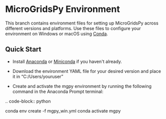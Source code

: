 MicroGridsPy Environment
================================

This branch contains environment files for setting up MicroGridsPy across different versions and platforms. Use these files to configure your environment on Windows or macOS using [Conda](https://docs.conda.io/projects/conda/en/latest/index.html).

## Quick Start

* Install [Anaconda](https://www.anaconda.com/products/individual) or [Miniconda](https://docs.conda.io/en/latest/miniconda.html) if you haven't already.

* Download the environment YAML file for your desired version and place it in “C:/Users/youruser”

* Create and activate the mgpy environment by running the following command in the Anaconda Prompt terminal:

.. code-block:: python

   conda env create -f mgpy_win.yml
   conda activate mgpy
